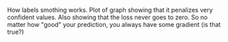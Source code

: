 


How labels smothing works.
Plot of graph showing that it penalizes very confident values.
Also showing that the loss never goes to zero.  So no matter how "good" your prediction, you always have some gradient (is that true?)
